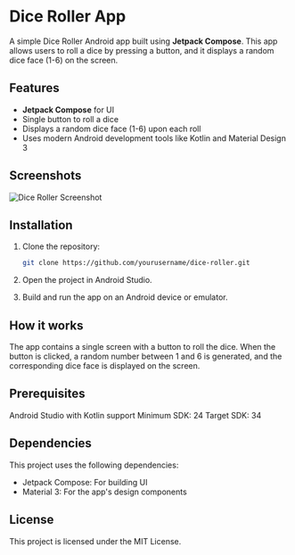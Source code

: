 # Dice Roller App

A simple Dice Roller Android app built using **Jetpack Compose**. This app allows users to roll a dice by pressing a button, and it displays a random dice face (1-6) on the screen.

## Features

- **Jetpack Compose** for UI
- Single button to roll a dice
- Displays a random dice face (1-6) upon each roll
- Uses modern Android development tools like Kotlin and Material Design 3

## Screenshots
![Dice Roller Screenshot](screenshots/dice_roller.png)

## Installation

1. Clone the repository:
   ```bash
   git clone https://github.com/yourusername/dice-roller.git
2. Open the project in Android Studio.

3. Build and run the app on an Android device or emulator.

## How it works
The app contains a single screen with a button to roll the dice. When the button is clicked, a random number between 1 and 6 is generated, and the corresponding dice face is displayed on the screen.
## Prerequisites 
Android Studio with Kotlin support
Minimum SDK: 24
Target SDK: 34
## Dependencies
This project uses the following dependencies:
- Jetpack Compose: For building UI
- Material 3: For the app's design components
## License
This project is licensed under the MIT License. 
